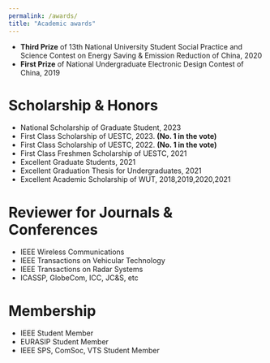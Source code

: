 ```yaml
---
permalink: /awards/
title: "Academic awards"
---
```


- **Third Prize** of 13th National University Student Social Practice and Science Contest on Energy Saving & Emission Reduction of China, 2020<a href="{{ post.link }}"><i class="http://www.jienengjianpai.org/Article.asp?ID=219" aria-hidden="true"></i></a>
- **First Prize** of National Undergraduate Electronic Design Contest of China, 2019

# Scholarship & Honors

- National Scholarship of Graduate Student, 2023
- First Class Scholarship of UESTC, 2023. **(No. 1 in the vote)**
- First Class Scholarship of UESTC, 2022. **(No. 1 in the vote)**
- First Class Freshmen Scholarship of UESTC, 2021
- Excellent Graduate Students, 2021
- Excellent Graduation Thesis for Undergraduates, 2021
- Excellent Academic Scholarship of WUT, 2018,2019,2020,2021

# Reviewer for Journals & Conferences

- IEEE Wireless Communications
- IEEE Transactions on Vehicular Technology
- IEEE Transactions on Radar Systems
- ICASSP, GlobeCom, ICC, JC&S, etc

# Membership

- IEEE Student Member
- EURASIP Student Member
- IEEE SPS, ComSoc, VTS Student Member